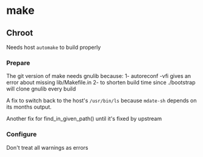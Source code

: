 # make

## Chroot
Needs host `automake` to build properly

### Prepare
The git version of make needs gnulib because:
  1- autoreconf -vfi gives an error about missing lib/Makefile.in
  2- to shorten build time since ./bootstrap will clone gnulib every build

A fix to switch back to the host's `/usr/bin/ls` because `mdate-sh` depends on
its months output.

Another fix for find_in_given_path() until it's fixed by upstream

### Configure
Don't treat all warnings as errors
